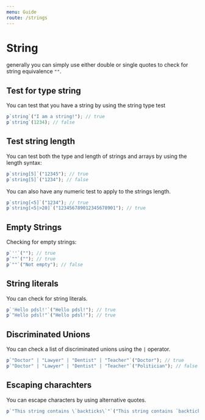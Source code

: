 ```yaml
---
menu: Guide
route: /strings
---
```


# String

generally you can simply use either double or single quotes to check for string equivalence `""`.

## Test for type string

You can test that you have a string by using the string type test

```js
p`string`("I am a string!"); // true
p`string`(1234); // false
```

## Test string length

You can test both the type and length of strings and arrays by using the length syntax:

```js
p`string[5]`("12345"); // true
p`string[5]`("1234"); // false
```

You can also have any numeric test to apply to the strings length.

```js
p`string[<5]`("1234"); // true
p`string[<5|>20]`("123456789012345678901"); // true
```

## Empty Strings

Checking for empty strings:

```js
p`''`(""); // true
p`""`(""); // true
p`""`("Not empty"); // false
```

## String literals

You can check for string literals.

```js
p`'Hello pdsl!'`("Hello pdsl!"); // true
p`"Hello pdsl!"`("Hello pdsl!"); // true
```

## Discriminated Unions

You can check a list of discriminated unions using the `|` operator.

```js
p`"Doctor" | "Lawyer" | "Dentist" | "Teacher"`("Doctor"); // true
p`"Doctor" | "Lawyer" | "Dentist" | "Teacher"`("Politician"); // false
```

## Escaping charachters

You can escape characters by using alternative quotes.

```js
p`"This string contains \`backticks\`"`("This string contains `backticks`"); // true
```
